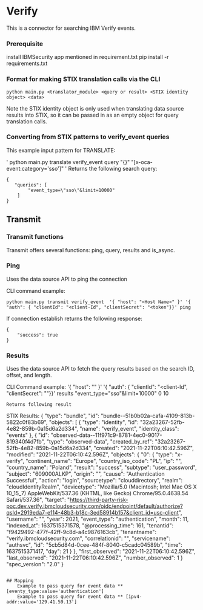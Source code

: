 # Verify

This is a connector for searching IBM Verify events. 
### Prerequisite
install IBMSecurity app mentioned in requirement.txt
pip install -r requirements.txt

### Format for making STIX translation calls via the CLI

`python main.py <translator_module> <query or result> <STIX identity object> <data>`

Note the STIX identity object is only used when translating data source results into STIX, so it can be passed in as an empty object for query translation calls.

### Converting from STIX patterns to verify_event queries

This example input pattern for TRANSLATE:

'
    python main.py translate verify_event query "{}" "[x-oca-event:category='sso']"
'
Returns the following search query:

```
{
   "queries": [
        "event_type=\"sso\"&limit=10000"
    ]
}
```

## Transmit

### Transmit functions

Transmit offers several functions: ping, query, results and is_async.

### Ping

Uses the data source API to ping the connection

CLI command example:
```
python main.py transmit verify_event  '{ "host": "<Host Name>" }' '{ "auth": { "clientId": "<client-Id", "clientSecret": "<token"}}' ping

```
If connection establish returns the following response:
```
{
    "success": true
}
```
### Results

Uses the data source API to fetch the query results based on the search ID, offset, and length.

CLI Command example:
'{ "host": "<Host Name>" }' '{ "auth": { "clientId": "<client-Id", "clientSecret": "<token>"}}' results "event_type=\"sso\"&limit=10000" 0 10
```
Returns following result
```
STIX Results: 
{
   "type": "bundle",
   "id": "bundle--51b0b02a-cafa-4109-813b-5822c0f83b69",
   "objects": [
       {
           "type": "identity",
           "id": "32a23267-52fb-4e82-859b-0a15d6a2d334",
           "name": "verify_event",
           "identity_class": "events"
       },
       {
           "id": "observed-data--11f971c9-8781-4ec0-9017-819340f4d7fb",
           "type": "observed-data",
           "created_by_ref": "32a23267-52fb-4e82-859b-0a15d6a2d334",
           "created": "2021-11-22T06:10:42.596Z",
           "modified": "2021-11-22T06:10:42.596Z",
           "objects": {
               "0": {
                   "type": "x-verify",
                   "continent_name": "Europe",
                   "country_iso_code": "PL",
                   "ip": "<ipadd>",
                   "country_name": "Poland",
                   "result": "success",
                   "subtype": "user_password",
                   "subject": "609000ALKP",
                   "origin": "<ipadd>",
                   "cause": "Authentication Successful",
                   "action": "login",
                   "sourcetype": "clouddirectory",
                   "realm": "cloudIdentityRealm",
                   "devicetype": "Mozilla/5.0 (Macintosh; Intel Mac OS X 10_15_7) AppleWebKit/537.36 (KHTML, like Gecko) Chrome/95.0.4638.54 Safari/537.36",
                   "target": "https://third-party-risk-poc.dev.verify.ibmcloudsecurity.com/oidc/endpoint/default/authorize?qsId=2919eda7-e114-48b3-b18c-3ed58914b157&client_id=usc-client",
                   "username": "<username>",
                   "year": 2021,
                   "event_type": "authentication",
                   "month": 11,
                   "indexed_at": 1637515371578,
                   "@processing_time": 161,
                   "tenantid": "f9429492-477f-42ff-9c8d-a4c9876163cb",
                   "tenantname": "verify.ibmcloudsecurity.com",
                   "correlationid": "",
                   "servicename": "authsvc",
                   "id": "5cb5d84d-0cee-484f-8040-c5cadc04589b",
                   "time": 1637515371417,
                   "day": 21
               }
           },
           "first_observed": "2021-11-22T06:10:42.596Z",
           "last_observed": "2021-11-22T06:10:42.596Z",
           "number_observed": 1
       }
   "spec_version": "2.0"
}
```

## Mapping
    Example to pass query for event data ** [eventy_type:value='authentication']
    Example to pass query for event data ** [ipv4-addr:value='129.41.59.13']

